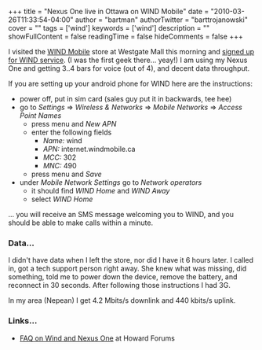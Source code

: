 +++
title = "Nexus One live in Ottawa on WIND Mobile"
date = "2010-03-26T11:33:54-04:00"
author = "bartman"
authorTwitter = "barttrojanowski"
cover = ""
tags = ['wind']
keywords = ['wind']
description = ""
showFullContent = false
readingTime = false
hideComments = false
+++

I visited the [WIND Mobile](http://windmobile.ca) store at Westgate Mall this morning and [signed up for WIND service](http://www.windmobile.ca/community/WIND-news/detail/happy-launch-day-ottawa/).
(I was the first geek there... yeay!) I am using my Nexus One and getting 3..4 bars for voice (out of 4), and decent data throughput.

<!--more-->

If you are setting up your android phone for WIND here are the instructions:

 - power off, put in sim card (sales guy put it in backwards, tee hee)
 - go to *Settings* => *Wireless & Networks* => *Mobile Networks* => *Access Point Names*
   - press menu and *New APN*
   - enter the following fields
     - *Name:* wind
     - *APN:* internet.windmobile.ca
     - *MCC:* 302
     - *MNC:* 490
   - press menu and *Save*
 - under *Mobile Network Settings* go to *Network operators*
   - it should find *WIND Home* and *WIND Away*
   - select *WIND Home*

... you will receive an SMS message welcoming you to WIND, and you should be able to make calls within a minute.

### Data...

I didn't have data when I left the store, nor did I have it 6 hours later.  I called in, got a tech support
person right away.  She knew what was missing, did something, told me to power down the device, remove the battery,
and reconnect in 30 seconds.  After following those instructions I had 3G.

In my area (Nepean) I get 4.2 Mbits/s downlink and 440 kbits/s uplink.

### Links...

 - [FAQ on Wind and Nexus One](http://www.howardforums.com/showthread.php?t=1631026) at Howard Forums
